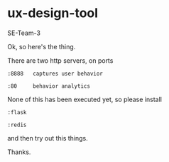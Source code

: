 # ux-design-tool
SE-Team-3

Ok, so here's the thing.

There are two http servers, on ports

	:8888	captures user behavior

	:80		behavior analytics

None of this has been executed yet, so please install

 	:flask

 	:redis

and then try out this things.

Thanks.
